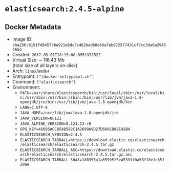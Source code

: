 # `elasticsearch:2.4.5-alpine`

## Docker Metadata

- Image ID: `sha256:b191fd84573ba921e8dc3c462badb0e66a7eb672577431cf7cc3da6a2945465d`
- Created: `2017-05-01T18:15:08.095197252Z`
- Virtual Size: ~ 116.43 Mb  
  (total size of all layers on-disk)
- Arch: `linux`/`amd64`
- Entrypoint: `["/docker-entrypoint.sh"]`
- Command: `["elasticsearch"]`
- Environment:
  - `PATH=/usr/share/elasticsearch/bin:/usr/local/sbin:/usr/local/bin:/usr/sbin:/usr/bin:/sbin:/bin:/usr/lib/jvm/java-1.8-openjdk/jre/bin:/usr/lib/jvm/java-1.8-openjdk/bin`
  - `LANG=C.UTF-8`
  - `JAVA_HOME=/usr/lib/jvm/java-1.8-openjdk/jre`
  - `JAVA_VERSION=8u121`
  - `JAVA_ALPINE_VERSION=8.121.13-r0`
  - `GPG_KEY=46095ACC8548582C1A2699A9D27D666CD88E42B4`
  - `ELASTICSEARCH_VERSION=2.4.5`
  - `ELASTICSEARCH_TARBALL=https://download.elastic.co/elasticsearch/elasticsearch/elasticsearch-2.4.5.tar.gz`
  - `ELASTICSEARCH_TARBALL_ASC=https://download.elastic.co/elasticsearch/elasticsearch/elasticsearch-2.4.5.tar.gz.asc`
  - `ELASTICSEARCH_TARBALL_SHA1=180353a1a65995f5e4533ff0a58f18e1e85f28ae`
